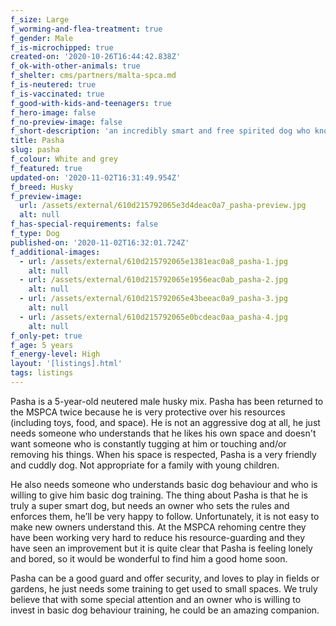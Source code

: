 ```yaml
---
f_size: Large
f_worming-and-flea-treatment: true
f_gender: Male
f_is-microchipped: true
created-on: '2020-10-26T16:44:42.838Z'
f_ok-with-other-animals: true
f_shelter: cms/partners/malta-spca.md
f_is-neutered: true
f_is-vaccinated: true
f_good-with-kids-and-teenagers: true
f_hero-image: false
f_no-preview-image: false
f_short-description: 'an incredibly smart and free spirited dog who knows tricks. '
title: Pasha
slug: pasha
f_colour: White and grey
f_featured: true
updated-on: '2020-11-02T16:31:49.954Z'
f_breed: Husky
f_preview-image:
  url: /assets/external/610d215792065e3d4deac0a7_pasha-preview.jpg
  alt: null
f_has-special-requirements: false
f_type: Dog
published-on: '2020-11-02T16:32:01.724Z'
f_additional-images:
  - url: /assets/external/610d215792065e1381eac0a8_pasha-1.jpg
    alt: null
  - url: /assets/external/610d215792065e1956eac0ab_pasha-2.jpg
    alt: null
  - url: /assets/external/610d215792065e43beeac0a9_pasha-3.jpg
    alt: null
  - url: /assets/external/610d215792065e0bcdeac0aa_pasha-4.jpg
    alt: null
f_only-pet: true
f_age: 5 years
f_energy-level: High
layout: '[listings].html'
tags: listings
---
```


Pasha is a 5-year-old neutered male husky mix. Pasha has been returned to the MSPCA twice because he is very protective over his resources (including toys, food, and space). He is not an aggressive dog at all, he just needs someone who understands that he likes his own space and doesn't want someone who is constantly tugging at him or touching and/or removing his things. When his space is respected, Pasha is a very friendly and cuddly dog. Not appropriate for a family with young children. 

He also needs someone who understands basic dog behaviour and who is willing to give him basic dog training. The thing about Pasha is that he is truly a super smart dog, but needs an owner who sets the rules and enforces them, he’ll be very happy to follow. Unfortunately, it is not easy to make new owners understand this. At the MSPCA rehoming centre they have been working very hard to reduce his resource-guarding and they have seen an improvement but it is quite clear that Pasha is feeling lonely and bored, so it would be wonderful to find him a good home soon. 

Pasha can be a good guard and offer security, and loves to play in fields or gardens, he just needs some training to get used to small spaces. We truly believe that with some special attention and an owner who is willing to invest in basic dog behaviour training, he could be an amazing companion.
